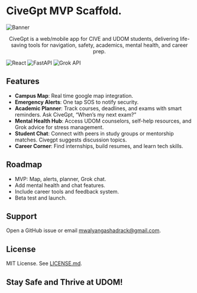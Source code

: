 # CiveGpt MVP Scaffold.

![Banner](https://capsule-render.vercel.app/api?type=venom&height=200&color=0:43cea2,100:185a9d&text=%20CiveGpt&textBg=false&desc=Your%20UDOM%20Lifeline&descAlign=79&fontAlign=50&descAlignY=70&fontColor=f7f5f5)

<p align="center">
CiveGpt is a web/mobile app for CIVE and UDOM students, delivering life-saving tools for navigation, safety, academics, mental health, and career prep.
</p>

![React](https://img.shields.io/badge/React-18.2.0-blue) ![FastAPI](https://img.shields.io/badge/FastAPI-0.68.0-green) ![Grok API](https://img.shields.io/badge/Grok-API-brightgreen)

## Features

- **Campus Map**: Real time google map integration.
- **Emergency Alerts**: One tap SOS to notify security.
- **Academic Planner**: Track courses, deadlines, and exams with smart reminders. Ask CiveGpt, “When’s my next exam?”
- **Mental Health Hub**: Access UDOM counselors, self-help resources, and Grok advice for stress management.
- **Student Chat**: Connect with peers in study groups or mentorship matches. Civegpt suggests discussion topics.
- **Career Corner**: Find internships, build resumes, and learn tech skills.

## Roadmap
- MVP: Map, alerts, planner, Grok chat.
- Add mental health and chat features.
- Include career tools and feedback system.
- Beta test and launch.

## Support
Open a GitHub issue or email [mwalyangashadrack@gmail.com](mailto:mwalyangashadrack@gmail.com).

## License
MIT License. See [LICENSE.md](LICENSE.md).

## Stay Safe and Thrive at UDOM!